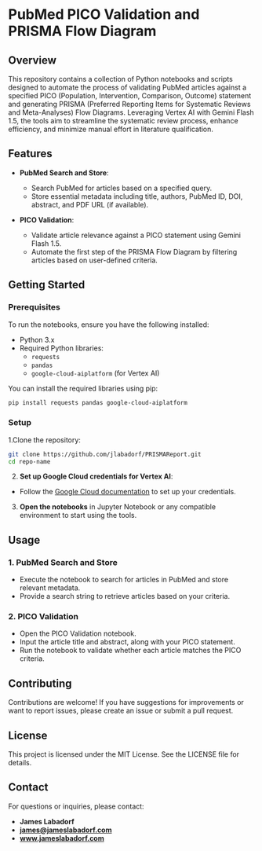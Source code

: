 # PubMed PICO Validation and PRISMA Flow Diagram

## Overview

This repository contains a collection of Python notebooks and scripts designed to automate the process of validating PubMed articles against a specified PICO (Population, Intervention, Comparison, Outcome) statement and generating PRISMA (Preferred Reporting Items for Systematic Reviews and Meta-Analyses) Flow Diagrams. Leveraging Vertex AI with Gemini Flash 1.5, the tools aim to streamline the systematic review process, enhance efficiency, and minimize manual effort in literature qualification.

## Features

- **PubMed Search and Store**: 
  - Search PubMed for articles based on a specified query.
  - Store essential metadata including title, authors, PubMed ID, DOI, abstract, and PDF URL (if available).
  
- **PICO Validation**:
  - Validate article relevance against a PICO statement using Gemini Flash 1.5.
  - Automate the first step of the PRISMA Flow Diagram by filtering articles based on user-defined criteria.

## Getting Started

### Prerequisites

To run the notebooks, ensure you have the following installed:

- Python 3.x
- Required Python libraries:
  - `requests`
  - `pandas`
  - `google-cloud-aiplatform` (for Vertex AI)
  
You can install the required libraries using pip:

```bash
pip install requests pandas google-cloud-aiplatform
```
### Setup

1.Clone the repository:

   ```bash
   git clone https://github.com/jlabadorf/PRISMAReport.git
   cd repo-name
   ```
2.  **Set up Google Cloud credentials for Vertex AI**:
   - Follow the [Google Cloud documentation](https://cloud.google.com/docs/authentication/getting-started) to set up your credentials.

3. **Open the notebooks** in Jupyter Notebook or any compatible environment to start using the tools.

## Usage

### 1. PubMed Search and Store

- Execute the notebook to search for articles in PubMed and store relevant metadata.
- Provide a search string to retrieve articles based on your criteria.

### 2. PICO Validation

- Open the PICO Validation notebook.
- Input the article title and abstract, along with your PICO statement.
- Run the notebook to validate whether each article matches the PICO criteria.

## Contributing

Contributions are welcome! If you have suggestions for improvements or want to report issues, please create an issue or submit a pull request.

## License

This project is licensed under the MIT License. See the LICENSE file for details.

## Contact

For questions or inquiries, please contact:

- **James Labadorf**
- **james@jameslabadorf.com**
- **www.jameslabadorf.com**
